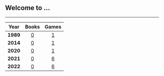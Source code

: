 ## Welcome to ...

<link rel="shortcut icon" type="image/x-icon" href="favicon.ico">

---

|Year|Books|Games|
|:---:|:---:|:---:|
|**1989**|[0](pg/b/b_1989.md)|[1](pg/g/g_1989.md)|
|**2014**|[0](pg/b/b_2014.md)|[1](pg/g/g_2014.md)|
|**2020**|[0](pg/b/b_2020.md)|[1](pg/g/g_2020.md)|
|**2021**|[0](pg/b/b_2021.md)|[6](pg/g/g_2021.md)|
|**2022**|[0](pg/b/b_2022.md)|[6](pg/g/g_2022.md)|
